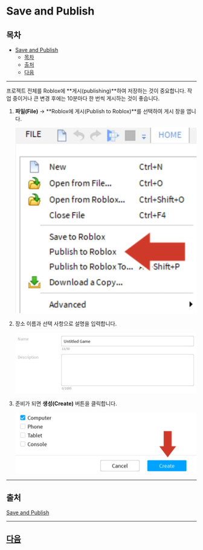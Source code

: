 # Save and Publish

## 목차
- [Save and Publish](#save-and-publish)
  - [목차](#목차)
  - [출처](#출처)
  - [다음](#다음)

---

프로젝트 전체를 Roblox에 **게시(publishing)**하여 저장하는 것이 중요합니다. 작업 중이거나 큰 변경 후에는 10분마다 한 번씩 게시하는 것이 좋습니다.

1. **파일(File)** → **Roblox에 게시(Publish to Roblox)**를 선택하여 게시 창을 엽니다.

   <img src="../img/06_04_Save_and_Publish/ccw2019_publishToRoblox.png.webp" />

2. 장소 이름과 선택 사항으로 설명을 입력합니다.

   <img src="../img/06_04_Save_and_Publish/publish_nameDescriptionBlank.png.webp" />

3. 준비가 되면 **생성(Create)** 버튼을 클릭합니다.

   <img src="../img/06_04_Save_and_Publish/publish_clickCreate.png.webp" />

---
## 출처
[Save and Publish](https://create.roblox.com/docs/ko-kr/education/build-it-play-it-create-and-destroy/save-and-publish)

---
## [다음](06_0)
